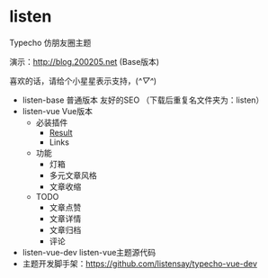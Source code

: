 # listen
Typecho 仿朋友圈主题

演示：http://blog.200205.net (Base版本)

喜欢的话，请给个小星星表示支持，(*^▽^*)

- listen-base 普通版本 友好的SEO （下载后重复名文件夹为：listen）
- listen-vue Vue版本
  - 必装插件
    - [Result](https://github.com/listensay/Typecho-Listen-Restful)
    - Links
  - 功能
    - 灯箱
    - 多元文章风格
    - 文章收缩
  - TODO
    - 文章点赞
    - 文章详情
    - 文章归档
    - 评论
- listen-vue-dev listen-vue主题源代码
- 主题开发脚手架：https://github.com/listensay/typecho-vue-dev
